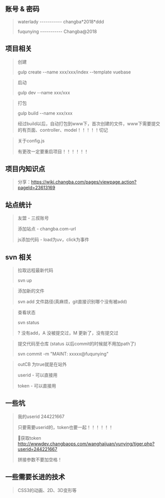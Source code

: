 ## 账号 & 密码
 > waterlady ----------- changba\*2018\*ddd
 > 
 > fuqunying ----------- Changba@2018

## 项目相关
> 创建
> 
> gulp create --name xxx/xxx/index --template vuebase

> 启动
> 
> gulp dev --name xxx/xxx

> 打包
> 
> gulp build --name xxx/xxx
> 
> 经过build以后，自动打包到www下，首次创建的文件，www下需要提交的有页面、controller、model！！！！！切记

> 关于config.js
> 
> 有更改一定要重启项目！！！！！！

## 项目内知识点
> 分享：https://wiki.changba.com/pages/viewpage.action?pageId=23613169
> 

## 站点统计
> 友盟 - 三叔账号
> 
> 添加站点 - changba.com-url
> 
> js添加代码 - load为uv，click为事件


## svn 相关
> 拉取远程最新代码
> 
> svn up

> 添加新的文件
> 
> svn add 文件路径(真麻烦，git直接识别哪个没有被add)

> 查看状态
> 
> svn status
> 
> ? 没有add，A 没被提交过，M 更新了，没有提交过

> 提交代码至仓库 (status 以后commit的时候就不用加path了)
> 
> svn commit -m "MAINT: xxxxx@fuqunying"

> outCB 为true就是在站外
> 
> userid - 可以直接用
> 
> token - 可以直接用

## 一些坑
> 我的userid 244221667
> 
> 只要需要userid的，token也要一起！！！！！！
> 
> 获取token http://wwwdev.changbaops.com/wanghaijuan/yunying/tiger.php?userid=244221667
> 
> 拼接参数不要加空格！

## 一些需要长进的技术
> CSS3的动画、2D、3D变形等
